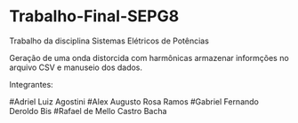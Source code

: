 # Trabalho-Final-SEPG8

Trabalho da disciplina Sistemas Elétricos de Potências

Geração de uma onda distorcida com harmônicas armazenar informções no arquivo CSV e manuseio dos dados.

Integrantes:

#Adriel Luiz Agostini
#Alex Augusto Rosa Ramos
#Gabriel Fernando Deroldo Bis
#Rafael de Mello Castro Bacha
